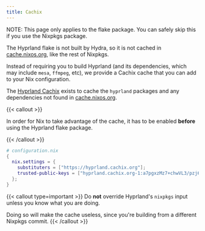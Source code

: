 ```yaml
---
title: Cachix
---
```


NOTE: This page only applies to the flake package. You can safely skip this if
you use the Nixpkgs package.

The Hyprland flake is not built by Hydra, so it is not cached in
[cache.nixos.org], like the rest of Nixpkgs.

Instead of requiring you to build Hyprland (and its dependencies, which may
include `mesa`, `ffmpeg`, etc), we provide a Cachix cache that you can add to
your Nix configuration.

The [Hyprland Cachix](https://app.cachix.org/cache/hyprland) exists to cache the
`hyprland` packages and any dependencies not found in [cache.nixos.org].

{{< callout >}}

In order for Nix to take advantage of the cache, it has to be enabled **before**
using the Hyprland flake package.

{{< /callout >}}

```nix
# configuration.nix
{
  nix.settings = {
    substituters = ["https://hyprland.cachix.org"];
    trusted-public-keys = ["hyprland.cachix.org-1:a7pgxzMz7+chwVL3/pzj6jIBMioiJM7ypFP8PwtkuGc="];
  };
}
```

{{< callout type=important >}} Do **not** override Hyprland's `nixpkgs` input
unless you know what you are doing.

Doing so will make the cache useless, since you're building from a different
Nixpkgs commit. {{< /callout >}}

[cache.nixos.org]: https://cache.nixos.org
